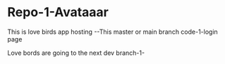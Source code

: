 # Repo-1-Avataaar
This is love birds app hosting --This master or main branch code-1-login page 


Love bords are going to the next dev branch-1-
